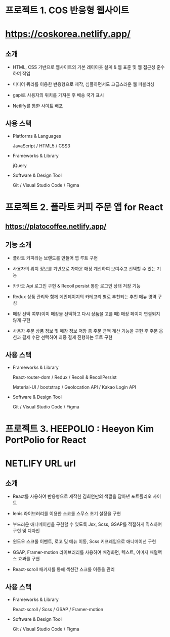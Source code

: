 # 프로젝트 1. COS 반응형 웹사이트

# https://coskorea.netlify.app/

## 소개

- HTML, CSS 기반으로 웹사이트의 기본 레이아웃 설계 & 웹 표준 및 웹 접근성 준수하여 작업

- 미디어 쿼리를 이용한 반응형으로 제작, 심플하면서도 고급스러운 웹 퍼블리싱
  
- gapi로 사용자의 위치를 가져온 후 배송 국가 표시
  
- Netlify를 통한 사이트 배포

## 사용 스택

- Platforms & Languages

  JavaScript / HTML5 / CSS3

- Frameworks & Library

  jQuery

- Software & Design Tool

  Git / Visual Studio Code / Figma


# 프로젝트 2. 플라토 커피 주문 앱 for React

## https://platocoffee.netlify.app/

## 기능 소개

- 플라토 커피라는 브랜드를 만들어 앱 루트 구현

- 사용자의 위치 정보를 기반으로 가까운 매장 계산하여 보여주고 선택할 수 있는 기능

- 카카오 Api 로그인 구현 & Recoil persist 통한 로그인 상태 저장 기능

- Redux 상품 관리와 함께 메인페이지의 카테고리 별로 추천되는 추천 메뉴 영역 구성

- 매장 선택 여부(이미 매장을 선택하고 다시 상품을 고를 때) 매장 페이지 연결되지 않게 구현

- 사용자 주문 상품 정보 및 매장 정보 저장 총 주문 금액 계산 기능을 구현 후 주문 옵션과 결제 수단 선택하여 최종 결제 진행하는 루트 구현

## 사용 스택

- Frameworks & Library

  React-router-dom / Redux / Recoil & RecoilPersist

  Material-UI / bootstrap / Geolocation API / Kakao Login API

- Software & Design Tool

  Git / Visual Studio Code / Figma


# 프로젝트 3. HEEPOLIO : Heeyon Kim PortPolio for React

# NETLIFY URL url

## 소개

- React를 사용하여 반응형으로 제작한 김희연만의 색깔을 담아낸 포트폴리오 사이트

- lenis 라이브러리를 이용한 스코롤 스무스 초기 설정을 구현

- 부드러운 애니메이션을 구현할 수 있도록 Jsx, Scss, GSAP를 적절하게 믹스하여 구현 및 디자인

- 윈도우 스크롤 이벤트, 로고 및 메뉴 이동, Scss 키프레임으로 애니메이션 구현
  
- GSAP, Framer-motion 라이브러리를 사용하여 배경화면, 텍스트, 이미지 패럴랙스 효과를 구현

- React-scroll 패키지를 통해 섹션간 스크롤 이동을 관리

## 사용 스택

- Frameworks & Library

  React-scroll / Scss / GSAP / Framer-motion

- Software & Design Tool

  Git / Visual Studio Code / Figma
